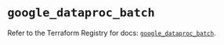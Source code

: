 # `google_dataproc_batch`

Refer to the Terraform Registry for docs: [`google_dataproc_batch`](https://registry.terraform.io/providers/hashicorp/google/6.11.2/docs/resources/dataproc_batch).
